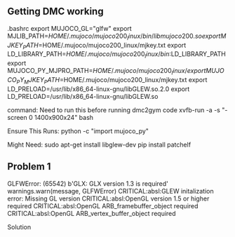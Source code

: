 ## Getting DMC working

.bashrc
export MUJOCO_GL="glfw"
export MJLIB_PATH=$HOME/.mujoco/mujoco200_linux/bin/libmujoco200.so
export MJKEY_PATH=$HOME/.mujoco/mujoco200_linux/mjkey.txt
export LD_LIBRARY_PATH=$HOME/.mujoco/mujoco200_linux/bin:$LD_LIBRARY_PATH
export MUJOCO_PY_MJPRO_PATH=$HOME/.mujoco/mujoco200_linux/
export MUJOCO_PY_MJKEY_PATH=$HOME/.mujoco/mujoco200_linux/mjkey.txt
export LD_PRELOAD=/usr/lib/x86_64-linux-gnu/libGLEW.so.2.0
export LD_PRELOAD=/usr/lib/x86_64-linux-gnu/libGLEW.so 

command:
Need to run this before running dmc2gym code
xvfb-run -a -s "-screen 0 1400x900x24" bash

Ensure This Runs:
python -c "import mujoco_py"

Might Need:
sudo apt-get install libglew-dev
pip install patchelf

## Problem 1
GLFWError: (65542) b'GLX: GLX version 1.3 is required'
  warnings.warn(message, GLFWError)
CRITICAL:absl:GLEW initalization error: Missing GL version
CRITICAL:absl:OpenGL version 1.5 or higher required
CRITICAL:absl:OpenGL ARB_framebuffer_object required
CRITICAL:absl:OpenGL ARB_vertex_buffer_object required

Solution